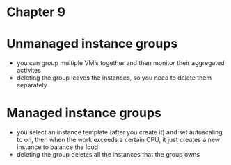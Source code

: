 # Chapter 9

# Unmanaged instance groups

- you can group multiple VM’s together and then monitor their aggregated activites
- deleting the group leaves the instances, so you need to delete them separately

# Managed instance groups

- you select an instance template (after you create it) and set autoscaling to on, then when the work exceeds a certain CPU, it just creates a new instance to balance the loud
- deleting the group deletes all the instances that the group owns